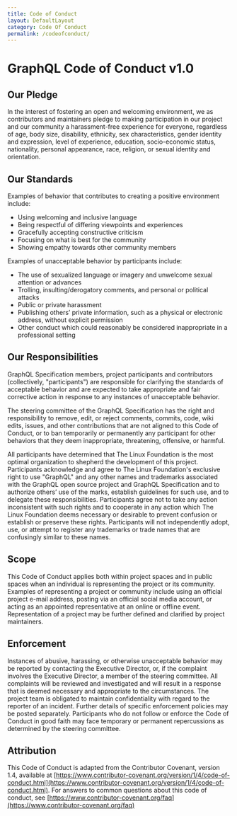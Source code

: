 ```yaml
---
title: Code of Conduct
layout: DefaultLayout
category: Code Of Conduct
permalink: /codeofconduct/
---
```


# GraphQL Code of Conduct v1.0

## Our Pledge

In the interest of fostering an open and welcoming environment, we as contributors and maintainers pledge to making participation in our project and our community a harassment-free experience for everyone, regardless of age, body size, disability, ethnicity, sex characteristics, gender identity and expression, level of experience, education, socio-economic status, nationality, personal appearance, race, religion, or sexual identity and orientation.

## Our Standards

Examples of behavior that contributes to creating a positive environment include:

* Using welcoming and inclusive language
* Being respectful of differing viewpoints and experiences
* Gracefully accepting constructive criticism
* Focusing on what is best for the community
* Showing empathy towards other community members

Examples of unacceptable behavior by participants include:

* The use of sexualized language or imagery and unwelcome sexual attention or advances
* Trolling, insulting/derogatory comments, and personal or political attacks
* Public or private harassment
* Publishing others’ private information, such as a physical or electronic address, without explicit permission
* Other conduct which could reasonably be considered inappropriate in a professional setting

## Our Responsibilities

GraphQL Specification members, project participants and contributors (collectively, "participants") are responsible for clarifying the standards of acceptable behavior and are expected to take appropriate and fair corrective action in response to any instances of unacceptable behavior.

The steering committee of the GraphQL Specification has the right and responsibility  to remove, edit, or reject comments, commits, code, wiki edits, issues, and other contributions that are not aligned to this Code of Conduct, or to ban temporarily or permanently any participant for other behaviors that they deem inappropriate, threatening, offensive, or harmful.  

All participants have determined that The Linux Foundation is the most optimal organization to shepherd the development of this project. Participants acknowledge and agree to The Linux Foundation's exclusive right to use "GraphQL" and any other names and trademarks associated with the GraphQL open source project and GraphQL Specification and to authorize others’ use of the marks, establish guidelines for such use, and to delegate these responsibilities. Participants agree not to take any action inconsistent with such rights and to cooperate in any action which The Linux Foundation deems necessary or desirable to prevent confusion or establish or preserve these rights. Participants will not independently adopt, use, or attempt to register any trademarks or trade names that are confusingly similar to these names.

## Scope

This Code of Conduct applies both within project spaces and in public spaces when an individual is representing the project or its community. Examples of representing a project or community include using an official project e-mail address, posting via an official social media account, or acting as an appointed representative at an online or offline event. Representation of a project may be further defined and clarified by project maintainers.

## Enforcement

Instances of abusive, harassing, or otherwise unacceptable behavior may be reported by contacting the Executive Director, or, if the complaint involves the Executive Director, a member of the steering committee. All complaints will be reviewed and investigated and will result in a response that is deemed necessary and appropriate to the circumstances. The project team is obligated to maintain confidentiality with regard to the reporter of an incident. Further details of  specific enforcement policies may be posted separately. Participants who do not follow or enforce the Code of Conduct in good faith may face temporary or permanent repercussions as determined by the steering committee.

## Attribution

This Code of Conduct is adapted from the Contributor Covenant, version 1.4, available at [https://www.contributor-covenant.org/version/1/4/code-of-conduct.html](https://www.contributor-covenant.org/version/1/4/code-of-conduct.html). For answers to common questions about this code of conduct, see [https://www.contributor-covenant.org/faq](https://www.contributor-covenant.org/faq)

